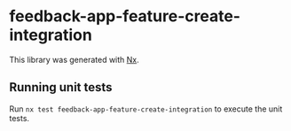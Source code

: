 # feedback-app-feature-create-integration

This library was generated with [Nx](https://nx.dev).

## Running unit tests

Run `nx test feedback-app-feature-create-integration` to execute the unit tests.
